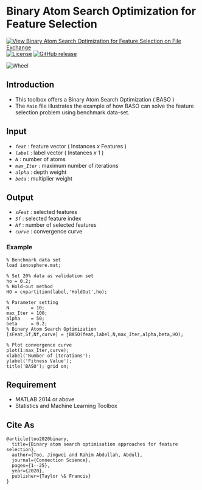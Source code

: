 # Binary Atom Search Optimization for Feature Selection

[![View Binary Atom Search Optimization for Feature Selection on File Exchange](https://www.mathworks.com/matlabcentral/images/matlab-file-exchange.svg)](https://www.mathworks.com/matlabcentral/fileexchange/78531-binary-atom-search-optimization-for-feature-selection)
[![License](https://img.shields.io/badge/license-BSD_3-green.svg)](https://github.com/JingweiToo/Binary-Atom-Search-Optimization-for-Feature-Selection/blob/master/LICENSE)
[![GitHub release](https://img.shields.io/badge/release-1.3-yellow.svg)](https://github.com/JingweiToo/Binary-Atom-Search-Optimization-for-Feature-Selection)

![Wheel](https://www.mathworks.com/matlabcentral/mlc-downloads/downloads/797de05c-9609-4d7a-9746-a459cbcd44aa/58c7f789-a9d7-458b-9ee0-e62af4c9ed18/images/1595483603.JPG)


## Introduction
* This toolbox offers a Binary Atom Search Optimization ( BASO )  
* The `Main` file illustrates the example of how BASO can solve the feature selection problem using benchmark data-set. 


## Input
* *`feat`*     : feature vector ( Instances *x* Features )
* *`label`*    : label vector ( Instances *x* 1 )
* *`N`*        : number of atoms
* *`max_Iter`* : maximum number of iterations
* *`alpha`*    : depth weight
* *`beta`*     : multiplier weight


## Output
* *`sFeat`*    : selected features
* *`Sf`*       : selected feature index
* *`Nf`*       : number of selected features
* *`curve`*    : convergence curve


### Example
```code
% Benchmark data set 
load ionosphere.mat;  

% Set 20% data as validation set
ho = 0.2; 
% Hold-out method
HO = cvpartition(label,'HoldOut',ho);

% Parameter setting
N        = 10; 
max_Iter = 100; 
alpha    = 50; 
beta     = 0.2; 
% Binary Atom Search Optimization
[sFeat,Sf,Nf,curve] = jBASO(feat,label,N,max_Iter,alpha,beta,HO);

% Plot convergence curve
plot(1:max_Iter,curve); 
xlabel('Number of iterations');
ylabel('Fitness Value'); 
title('BASO'); grid on;
```


## Requirement
* MATLAB 2014 or above
* Statistics and Machine Learning Toolbox


## Cite As
```code
@article{too2020binary,
  title={Binary atom search optimisation approaches for feature selection},
  author={Too, Jingwei and Rahim Abdullah, Abdul},
  journal={Connection Science},
  pages={1--25},
  year={2020},
  publisher={Taylor \& Francis}
}
```

